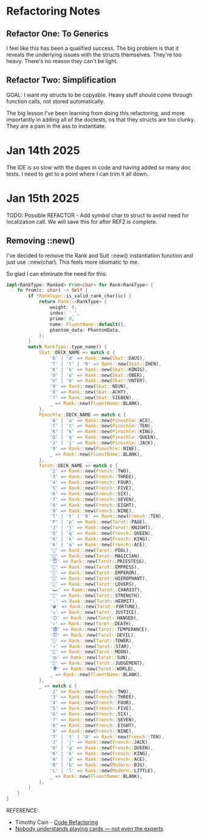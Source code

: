 # Refactoring Notes

## Refactor One: To Generics

I feel like this has been a qualified success. The big problem is that it reveals the underlying 
issues with the structs themselves. They're too heavy. There's no reason they can't be light. 

## Refactor Two: Simplification

GOAL: I want my structs to be copyable. Heavy stuff should come through function calls, not stored automatically. 

The big lesson I've been learning from doing this refactoring, and more importantly in adding all of the 
doctests, os that they structs are too clunky. They are a pain in the ass to instantiate. 

# Jan 14th 2025

The IDE is so slow with the dupes in code and having added so many doc tests. I need to get to a point where I can
trim it all down.

# Jan 15th 2025

TODO: Possible REFACTOR - Add symbol char to struct to avoid need for localization
call. We will save this for after REF2 is complete.

## Removing ::new()

I've decided to remove the Rank and Suit ::new() instantiation function and just use ::new(char). 
This feels more idiomatic to me. 

So glad I can eliminate the need for this:

```rust
impl<RankType: Ranked> From<char> for Rank<RankType> {
    fn from(c: char) -> Self {
        if !RankType::is_valid_rank_char(&c) {
            return Rank::<RankType> {
                weight: 0,
                index: '_',
                prime: 0,
                name: FluentName::default(),
                phantom_data: PhantomData,
            };
        }
        match RankType::type_name() {
            Skat::DECK_NAME => match c {
                'D' | 'd' => Rank::new(Skat::DAUS),
                'T' | 't' | '0' => Rank::new(Skat::ZHEN),
                'K' | 'k' => Rank::new(Skat::KÖNIG),
                'O' | 'o' => Rank::new(Skat::OBER),
                'U' | 'u' => Rank::new(Skat::UNTER),
                '9' => Rank::new(Skat::NEUN),
                '8' => Rank::new(Skat::ACHT),
                '7' => Rank::new(Skat::SIEBEN),
                _ => Rank::new(FluentName::BLANK),
            },
            Pinochle::DECK_NAME => match c {
                'A' | 'a' => Rank::new(Pinochle::ACE),
                'T' | 't' => Rank::new(Pinochle::TEN),
                'K' | 'k' => Rank::new(Pinochle::KING),
                'Q' | 'q' => Rank::new(Pinochle::QUEEN),
                'J' | 'j' => Rank::new(Pinochle::JACK),
                '9' => Rank::new(Pinochle::NINE),
                _ => Rank::new(FluentName::BLANK),
            },
            Tarot::DECK_NAME => match c {
                '2' => Rank::new(French::TWO),
                '3' => Rank::new(French::THREE),
                '4' => Rank::new(French::FOUR),
                '5' => Rank::new(French::FIVE),
                '6' => Rank::new(French::SIX),
                '7' => Rank::new(French::SEVEN),
                '8' => Rank::new(French::EIGHT),
                '9' => Rank::new(French::NINE),
                'T' | 't' | '0' => Rank::new(French::TEN),
                'P' | 'p' => Rank::new(Tarot::PAGE),
                'J' | 'j' => Rank::new(Tarot::KNIGHT),
                'Q' | 'q' => Rank::new(French::QUEEN),
                'K' | 'k' => Rank::new(French::KING),
                'A' | 'a' => Rank::new(French::ACE),
                '🤡' => Rank::new(Tarot::FOOL),
                '🧙' => Rank::new(Tarot::MAGICIAN),
                '😇' => Rank::new(Tarot::PRIESTESS),
                '👑' => Rank::new(Tarot::EMPRESS),
                '🤴' => Rank::new(Tarot::EMPEROR),
                '🧎' => Rank::new(Tarot::HIEROPHANT),
                '💏' => Rank::new(Tarot::LOVERS),
                '🏎' => Rank::new(Tarot::CHARIOT),
                '💪' => Rank::new(Tarot::STRENGTH),
                '💡' => Rank::new(Tarot::HERMIT),
                '🍀' => Rank::new(Tarot::FORTUNE),
                '⚖' => Rank::new(Tarot::JUSTICE),
                '🙃' => Rank::new(Tarot::HANGED),
                '💀' => Rank::new(Tarot::DEATH),
                '🚭' => Rank::new(Tarot::TEMPERANCE),
                '😈' => Rank::new(Tarot::DEVIL),
                '🏢' => Rank::new(Tarot::TOWER),
                '⭐' => Rank::new(Tarot::STAR),
                '🌙' => Rank::new(Tarot::MOON),
                '🌞' => Rank::new(Tarot::SUN),
                '🔔' => Rank::new(Tarot::JUDGEMENT),
                '🌍' => Rank::new(Tarot::WORLD),
                _ => Rank::new(FluentName::BLANK),
            },
            _ => match c {
                '2' => Rank::new(French::TWO),
                '3' => Rank::new(French::THREE),
                '4' => Rank::new(French::FOUR),
                '5' => Rank::new(French::FIVE),
                '6' => Rank::new(French::SIX),
                '7' => Rank::new(French::SEVEN),
                '8' => Rank::new(French::EIGHT),
                '9' => Rank::new(French::NINE),
                'T' | 't' | '0' => Rank::new(French::TEN),
                'J' | 'j' => Rank::new(French::JACK),
                'Q' | 'q' => Rank::new(French::QUEEN),
                'K' | 'k' => Rank::new(French::KING),
                'A' | 'a' => Rank::new(French::ACE),
                'B' | 'b' => Rank::new(Modern::BIG),
                'L' | 'l' => Rank::new(Modern::LITTLE),
                _ => Rank::new(FluentName::BLANK),
            },
        }
    }
}
```

REFERENCE:

- Timothy Cain - [Code Refactoring](https://youtu.be/SuMElKtydDQ?si=c4XR3CghGDrdJvi-)
- [Nobody understands playing cards — not even the experts](https://www.youtube.com/watch?v=kY6DmPs4klU)
